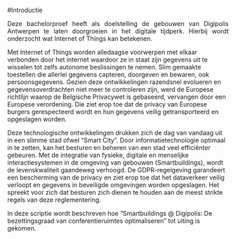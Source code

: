 #Introductie
<p style="text-align: justify;">Deze bachelorproef heeft als doelstelling de gebouwen van Digipolis Antwerpen te laten doorgroeien in het digitale tijdperk. Hierbij wordt onderzocht wat Internet of Things kan betekenen. 

Met Internet of Things worden alledaagse voorwerpen met elkaar verbonden door het internet waardoor ze in staat zijn gegevens uit te wisselen tot zelfs autonome beslissingen te nemen. Slim gemaakte toestellen die allerlei gegevens capteren, doorgeven en bewaren, ook persoonsgegevens. Gezien deze ontwikkelingen razendsnel evolueren en gegevensoverdrachten niet meer te controleren zijn, werd de Europese richtlijn waarop de Belgische Privacywet is gebaseerd, vervangen door een Europese verordening. Die ziet erop toe dat de privacy van Europese burgers gerespecteerd wordt en hun gegevens veilig getransporteerd en opgeslagen worden. 

Deze technologische ontwikkelingen drukken zich de dag van vandaag uit in een slimme stad ofwel “Smart City”. Door informatietechnologie optimaal in te zetten, kan het besturen en beheren van een stad veel efficiënter gebeuren. Met de integratie van fysieke, digitale en menselijke interactiesystemen in de omgeving van gebouwen (Smartbuildings), wordt de levenskwaliteit gaandeweg verhoogd. De GDPR-regelgeving garandeert een bescherming van de privacy en ziet erop toe dat het dataverkeer veilig verloopt en gegevens in beveiligde omgevingen worden opgeslagen. Het spreekt voor zich dat besturen zich dienen te houden aan de meest strikte regels van deze reglementering. 

In deze scriptie wordt beschreven hoe “Smartbuildings @ Digipolis: De bezettingsgraad van conferentieruimtes optimaliseren” tot uiting is gekomen.</p>
